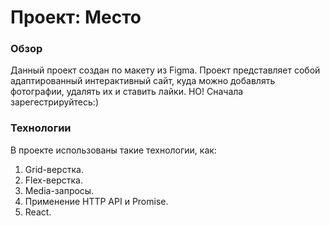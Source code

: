 # Проект: Место

### Обзор

Данный проект создан по макету из Figma. Проект представляет собой адаптированный интерактивный сайт, куда можно добавлять фотографии, удалять их и ставить лайки. НО! Сначала зарегестрируйтесь:)  

### Технологии

В проекте использованы такие технологии, как:  
1. Grid-верстка.
2. Flex-верстка.
3. Media-запросы.
4. Применение HTTP API и Promise.
5. React.
